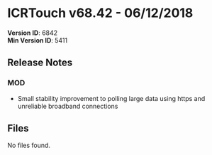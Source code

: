 # ICRTouch v68.42 - 06/12/2018

__Version ID__: 6842
<br>__Min Version ID__: 5411

## Release Notes
### MOD
- Small stability improvement to polling large data using https and unreliable broadband connections

## Files
No files found.

